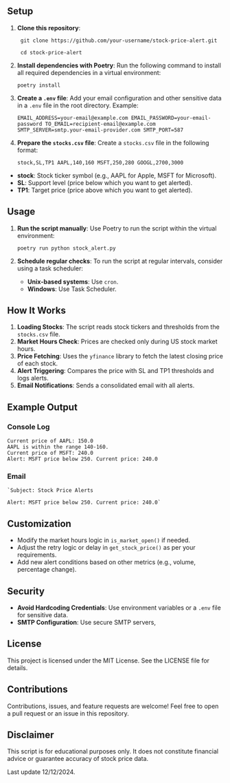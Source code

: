 ## Setup

1.  **Clone this repository**:

    ` git clone https://github.com/your-username/stock-price-alert.git` 
    
    ` cd stock-price-alert` 
    
2.  **Install dependencies with Poetry**: Run the following command to install all required dependencies in a virtual environment:
    

    `poetry install` 
    
3.  **Create a `.env` file**: Add your email configuration and other sensitive data in a `.env` file in the root directory. Example:
    
    
    `EMAIL_ADDRESS=your-email@example.com
    EMAIL_PASSWORD=your-email-password
    TO_EMAIL=recipient-email@example.com
    SMTP_SERVER=smtp.your-email-provider.com
    SMTP_PORT=587` 
    
    
4.  **Prepare the `stocks.csv` file**: Create a `stocks.csv` file in the following format:
    
    
    `stock,SL,TP1
    AAPL,140,160
    MSFT,250,280
    GOOGL,2700,3000` 
    

-   **stock**: Stock ticker symbol (e.g., AAPL for Apple, MSFT for Microsoft).
-   **SL**: Support level (price below which you want to get alerted).
-   **TP1**: Target price (price above which you want to get alerted).

## Usage

1.  **Run the script manually**: Use Poetry to run the script within the virtual environment:
    
    
    `poetry run python stock_alert.py` 
    
2.  **Schedule regular checks**: To run the script at regular intervals, consider using a task scheduler:
    
    -   **Unix-based systems**: Use `cron`.
    -   **Windows**: Use Task Scheduler.

## How It Works

1.  **Loading Stocks**: The script reads stock tickers and thresholds from the `stocks.csv` file.
2.  **Market Hours Check**: Prices are checked only during US stock market hours.
3.  **Price Fetching**: Uses the `yfinance` library to fetch the latest closing price of each stock.
4.  **Alert Triggering**: Compares the price with SL and TP1 thresholds and logs alerts.
5.  **Email Notifications**: Sends a consolidated email with all alerts.

## Example Output

### Console Log


    Current price of AAPL: 150.0
    AAPL is within the range 140-160.
    Current price of MSFT: 240.0
    Alert: MSFT price below 250. Current price: 240.0

### Email



    `Subject: Stock Price Alerts
    
    Alert: MSFT price below 250. Current price: 240.0` 

## Customization

-   Modify the market hours logic in `is_market_open()` if needed.
-   Adjust the retry logic or delay in `get_stock_price()` as per your requirements.
-   Add new alert conditions based on other metrics (e.g., volume, percentage change).

## Security

-   **Avoid Hardcoding Credentials**: Use environment variables or a `.env` file for sensitive data.
-   **SMTP Configuration**: Use secure SMTP servers,

## License

This project is licensed under the MIT License. See the LICENSE file for details.

## Contributions

Contributions, issues, and feature requests are welcome! Feel free to open a pull request or an issue in this repository.

## Disclaimer

This script is for educational purposes only. It does not constitute financial advice or guarantee accuracy of stock price data.

Last update 12/12/2024.

